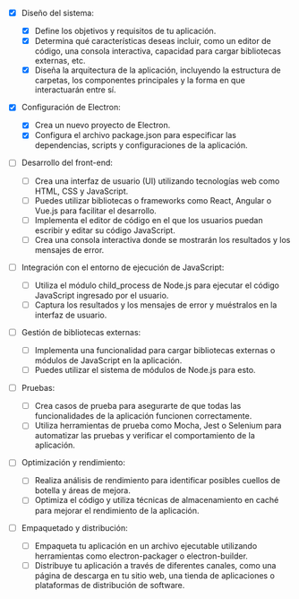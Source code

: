- [x] Diseño del sistema:
  
  - [x] Define los objetivos y requisitos de tu aplicación. 
  - [x] Determina qué características deseas incluir, como un editor de código, una consola interactiva, capacidad para cargar bibliotecas externas, etc.
  - [x] Diseña la arquitectura de la aplicación, incluyendo la estructura de carpetas, los componentes principales y la forma en que interactuarán entre sí.

- [x] Configuración de Electron:
  
  - [x] Crea un nuevo proyecto de Electron.
  - [x] Configura el archivo package.json para especificar las dependencias, scripts y configuraciones de la aplicación.

- [ ] Desarrollo del front-end:
  
  - [ ] Crea una interfaz de usuario (UI) utilizando tecnologías web como HTML, CSS y JavaScript.
  - [ ] Puedes utilizar bibliotecas o frameworks como React, Angular o Vue.js para facilitar el desarrollo.
  - [ ] Implementa el editor de código en el que los usuarios puedan escribir y editar su código JavaScript.
  - [ ] Crea una consola interactiva donde se mostrarán los resultados y los mensajes de error.

- [ ] Integración con el entorno de ejecución de JavaScript:
  
  - [ ] Utiliza el módulo child_process de Node.js para ejecutar el código JavaScript ingresado por el usuario.
  - [ ] Captura los resultados y los mensajes de error y muéstralos en la interfaz de usuario.

- [ ] Gestión de bibliotecas externas:
  
  - [ ] Implementa una funcionalidad para cargar bibliotecas externas o módulos de JavaScript en la aplicación.
  - [ ] Puedes utilizar el sistema de módulos de Node.js para esto.

- [ ] Pruebas:
  
  - [ ] Crea casos de prueba para asegurarte de que todas las funcionalidades de la aplicación funcionen correctamente.
  - [ ] Utiliza herramientas de prueba como Mocha, Jest o Selenium para automatizar las pruebas y verificar el comportamiento de la aplicación.

- [ ] Optimización y rendimiento:
  
  - [ ] Realiza análisis de rendimiento para identificar posibles cuellos de botella y áreas de mejora.
  - [ ] Optimiza el código y utiliza técnicas de almacenamiento en caché para mejorar el rendimiento de la aplicación.

- [ ] Empaquetado y distribución:
  
  - [ ] Empaqueta tu aplicación en un archivo ejecutable utilizando herramientas como electron-packager o electron-builder.
  - [ ] Distribuye tu aplicación a través de diferentes canales, como una página de descarga en tu sitio web, una tienda de aplicaciones o plataformas de distribución de software.
